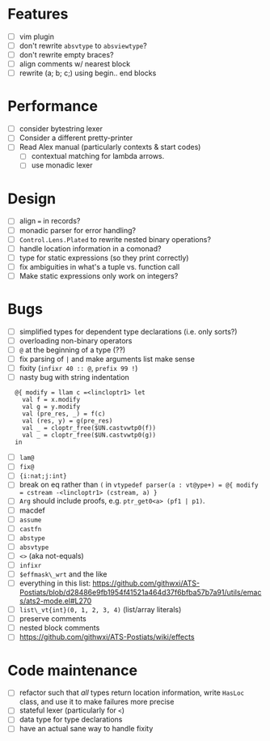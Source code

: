# Features
- [ ] vim plugin
- [ ] don't rewrite `absvtype` to `absviewtype`?
- [ ] don't rewrite empty braces?
- [ ] align comments w/ nearest block
- [ ] rewrite (a; b; c;) using begin.. end blocks
# Performance
- [ ] consider bytestring lexer
- [ ] Consider a different pretty-printer
- [ ] Read Alex manual (particularly contexts & start codes)
  - [ ] contextual matching for lambda arrows.
  - [ ] use monadic lexer
# Design
- [ ] align `=` in records?
- [ ] monadic parser for error handling?
- [ ] `Control.Lens.Plated` to rewrite nested binary operations?
- [ ] handle location information in a comonad?
- [ ] type for static expressions (so they print correctly)
- [ ] fix ambiguities in what's a tuple vs. function call
- [ ] Make static expressions only work on integers?
# Bugs
- [ ] simplified types for dependent type declarations (i.e. only sorts?)
- [ ] overloading non-binary operators
- [ ] `@` at the beginning of a type (??)
- [ ] fix parsing of `|` and make arguments list make sense
- [ ] fixity (`infixr 40 :: @`, `prefix 99 !`)
- [ ] nasty bug with string indentation
```
  @{ modify = llam c =<lincloptr1> let
    val f = x.modify
    val g = y.modify
    val (pre_res, _) = f(c)
    val (res, y) = g(pre_res)
    val _ = cloptr_free($UN.castvwtp0(f))
    val _ = cloptr_free($UN.castvwtp0(g))
  in
```
- [ ] `lam@`
- [ ] `fix@`
- [ ] `{i:nat;j:int}`
- [ ] break on eq rather than `(` in `vtypedef parser(a : vt@ype+) = @{ modify = cstream -<lincloptr1> (cstream, a) }`
- [ ] `Arg` should include proofs, e.g. `ptr_get0<a> (pf1 | p1)`.
- [ ] macdef
- [ ] `assume`
- [ ] `castfn`
- [ ] `abstype`
- [ ] `absvtype`
- [ ] `<>` (aka not-equals)
- [ ] `infixr`
- [ ] `$effmask\_wrt` and the like
- [ ] everything in this list: https://github.com/githwxi/ATS-Postiats/blob/d28486e9fb1954f41521a464d37f6bfba57b7a91/utils/emacs/ats2-mode.el#L270
- [ ] `list\_vt{int}(0, 1, 2, 3, 4)` (list/array literals)
- [ ] preserve comments
- [ ] nested block comments
- [ ] https://github.com/githwxi/ATS-Postiats/wiki/effects
# Code maintenance
- [ ] refactor such that *all* types return location information, write `HasLoc`
  class, and use it to make failures more precise
- [ ] stateful lexer (particularly for `<`)
- [ ] data type for type declarations
- [ ] have an actual sane way to handle fixity

